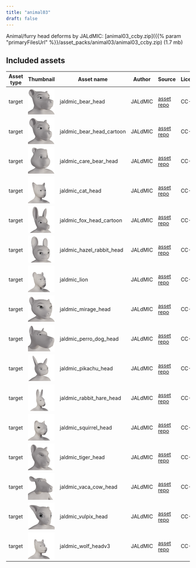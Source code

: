 ```yaml
---
title: "animal03"
draft: false
---
```


Animal/furry head deforms by JALdMIC: [animal03_ccby.zip]({{% param "primaryFilesUrl" %}}/asset_packs/animal03/animal03_ccby.zip) (1.7 mb)


## Included assets

| Asset type | Thumbnail | Asset name | Author | Source | License |
| ---------- | --------- | ---------- | ------ | ------ | ------- |
| target | ![jaldmic_bear_head.png](jaldmic_bear_head.png) | jaldmic_bear_head | JALdMIC | [asset repo](http://www.makehumancommunity.org/node/3487) | CC-BY |
| target | ![jaldmic_bear_head_cartoon.png](jaldmic_bear_head_cartoon.png) | jaldmic_bear_head_cartoon | JALdMIC | [asset repo](http://www.makehumancommunity.org/node/3486) | CC-BY |
| target | ![jaldmic_care_bear_head.png](jaldmic_care_bear_head.png) | jaldmic_care_bear_head | JALdMIC | [asset repo](http://www.makehumancommunity.org/node/3183) | CC-BY |
| target | ![jaldmic_cat_head.png](jaldmic_cat_head.png) | jaldmic_cat_head | JALdMIC | [asset repo](http://www.makehumancommunity.org/node/3144) | CC-BY |
| target | ![jaldmic_fox_head_cartoon.png](jaldmic_fox_head_cartoon.png) | jaldmic_fox_head_cartoon | JALdMIC | [asset repo](http://www.makehumancommunity.org/node/3488) | CC-BY |
| target | ![jaldmic_hazel_rabbit_head.png](jaldmic_hazel_rabbit_head.png) | jaldmic_hazel_rabbit_head | JALdMIC | [asset repo](http://www.makehumancommunity.org/node/3489) | CC-BY |
| target | ![jaldmic_lion.png](jaldmic_lion.png) | jaldmic_lion | JALdMIC | [asset repo](http://www.makehumancommunity.org/node/3200) | CC-BY |
| target | ![jaldmic_mirage_head.png](jaldmic_mirage_head.png) | jaldmic_mirage_head | JALdMIC | [asset repo](http://www.makehumancommunity.org/node/3342) | CC-BY |
| target | ![jaldmic_perro_dog_head.png](jaldmic_perro_dog_head.png) | jaldmic_perro_dog_head | JALdMIC | [asset repo](http://www.makehumancommunity.org/node/3540) | CC-BY |
| target | ![jaldmic_pikachu_head.png](jaldmic_pikachu_head.png) | jaldmic_pikachu_head | JALdMIC | [asset repo](http://www.makehumancommunity.org/node/3076) | CC-BY |
| target | ![jaldmic_rabbit_hare_head.png](jaldmic_rabbit_hare_head.png) | jaldmic_rabbit_hare_head | JALdMIC | [asset repo](http://www.makehumancommunity.org/node/3152) | CC-BY |
| target | ![jaldmic_squirrel_head.png](jaldmic_squirrel_head.png) | jaldmic_squirrel_head | JALdMIC | [asset repo](http://www.makehumancommunity.org/node/3209) | CC-BY |
| target | ![jaldmic_tiger_head.png](jaldmic_tiger_head.png) | jaldmic_tiger_head | JALdMIC | [asset repo](http://www.makehumancommunity.org/node/3221) | CC-BY |
| target | ![jaldmic_vaca_cow_head.png](jaldmic_vaca_cow_head.png) | jaldmic_vaca_cow_head | JALdMIC | [asset repo](http://www.makehumancommunity.org/node/3544) | CC-BY |
| target | ![jaldmic_vulpix_head.png](jaldmic_vulpix_head.png) | jaldmic_vulpix_head | JALdMIC | [asset repo](http://www.makehumancommunity.org/node/3007) | CC-BY |
| target | ![jaldmic_wolf_headv3.png](jaldmic_wolf_headv3.png) | jaldmic_wolf_headv3 | JALdMIC | [asset repo](http://www.makehumancommunity.org/node/3009) | CC-BY |
